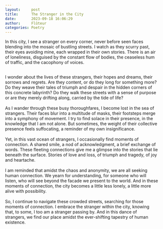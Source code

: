 ```yaml
---
layout:     post
title:      The Stranger in the City
date:       2023-09-18 16:06:29 
author:     Flûteur
categories: Poetry
---
```

In this city, I see a stranger on every corner, never before seen faces blending into the mosaic of bustling streets. I watch as they scurry past, their eyes avoiding mine, each wrapped in their own stories. There is an air of loneliness, disguised by the constant flow of bodies, the ceaseless hum of traffic, and the cacophony of voices.
<br>

<br>
I wonder about the lives of these strangers, their hopes and dreams, their sorrows and regrets. Are they content, or do they long for something more? Do they weave their tales of triumph and despair in the hidden corners of this concrete labyrinth? Do they walk these streets with a sense of purpose or are they merely drifting along, carried by the tide of life?
<br>

<br>
As I wander through these busy thoroughfares, I become lost in the sea of strangers. Their faces blur into a multitude of masks, their footsteps merge into a symphony of movement. I try to find solace in their presence, in the knowledge that I am not alone. But sometimes, the weight of their collective presence feels suffocating, a reminder of my own insignificance.
<br>

<br>
Yet, in this vast ocean of strangers, I occasionally find moments of connection. A shared smile, a nod of acknowledgment, a brief exchange of words. These fleeting connections give me a glimpse into the stories that lie beneath the surface. Stories of love and loss, of triumph and tragedy, of joy and heartache.
<br>

<br>
I am reminded that amidst the chaos and anonymity, we are all seeking human connection. We yearn for understanding, for someone who will listen, who will see beyond the facade we present to the world. And in these moments of connection, the city becomes a little less lonely, a little more alive with possibility.
<br>

<br>
So, I continue to navigate these crowded streets, searching for those moments of connection. I embrace the stranger within the city, knowing that, to some, I too am a stranger passing by. And in this dance of strangers, we find our place amidst the ever-shifting tapestry of human existence.